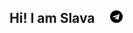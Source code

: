 ## Hi! I am Slava &nbsp; &nbsp; <a href="https://t.me/vyacheslavguzev" target="_blank" alt="Telegram"><img src="https://github.com/intodar/intodar/blob/main/images/telegram-logo.png" width="20" height="20"></a>
